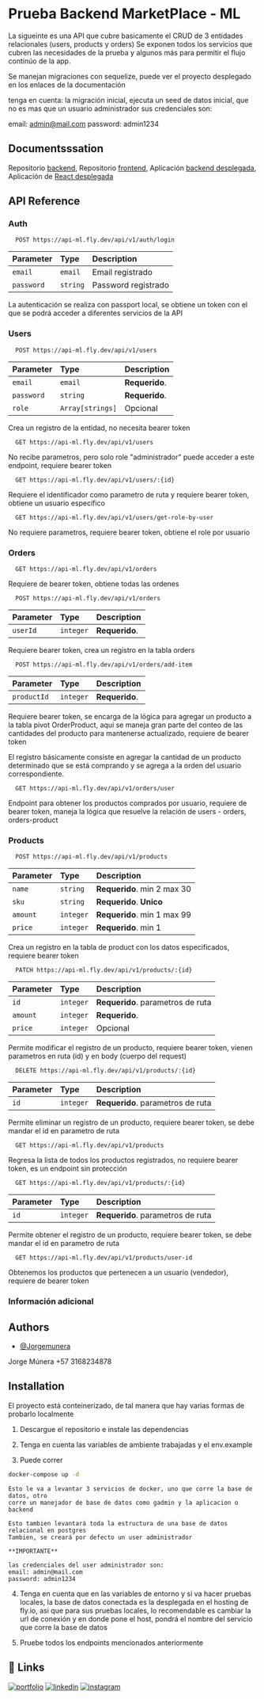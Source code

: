 
# Prueba Backend MarketPlace - ML

La sigueinte es una API que cubre basicamente el CRUD de 3 entidades relacionales (users, products y orders)
Se exponen todos los servicios que cubren las necesidades de la prueba y algunos más para permitir el flujo continúo de la app.

Se manejan migraciones con sequelize, puede ver el proyecto desplegado en los enlaces de la documentación

tenga en cuenta:
la migración inicial, ejecuta un seed de datos inicial, que no es mas que un usuario administrador
sus credenciales son:

email: admin@mail.com
password: admin1234


## Documentsssation

Repositorio [backend](https://github.com/Jorgemunera/prueba-backend-ml), Repositorio [frontend](https://github.com/Jorgemunera/prueba-back-ml-front), Aplicación [backend desplegada](https://api-ml.fly.dev/api/v1), Aplicación de [React desplegada](https://transcendent-sunburst-f959be.netlify.app/) 






## API Reference

### Auth

```http
  POST https://api-ml.fly.dev/api/v1/auth/login
```

| Parameter | Type      | Description          |
| :-------- | :-------- | :------------------- |
| `email` | `email` | Email registrado |
| `password`   | `string` | Password registrado    |


La autenticación se realiza con passport local, se obtiene un token con el que se podrá acceder a diferentes servicios de la API

### Users

```http
  POST https://api-ml.fly.dev/api/v1/users
```

| Parameter | Type     | Description                       |
| :-------- | :------- | :-------------------------------- |
| `email`      | `email` | **Requerido**. |
| `password`      | `string` | **Requerido**.  |
| `role`      | `Array[strings]` | Opcional  |

Crea un registro de la entidad, no necesita bearer token

```http
  GET https://api-ml.fly.dev/api/v1/users
```
No recibe parametros, pero solo role "administrador" puede acceder a este endpoint, requiere bearer token

```http
  GET https://api-ml.fly.dev/api/v1/users/:{id}
```
Requiere el identificador como parametro de ruta y requiere bearer token, obtiene un usuario específico

```http
  GET https://api-ml.fly.dev/api/v1/users/get-role-by-user
```
No requiere parametros, requiere bearer token, obtiene el role por usuario

### Orders

```http
  GET https://api-ml.fly.dev/api/v1/orders
```
Requiere de bearer token, obtiene todas las ordenes

```http
  POST https://api-ml.fly.dev/api/v1/orders
```

| Parameter | Type     | Description                       |
| :-------- | :------- | :-------------------------------- |
| `userId`      | `integer` | **Requerido**.  |

Requiere bearer token, crea un registro en la tabla orders

```http
  POST https://api-ml.fly.dev/api/v1/orders/add-item
```

| Parameter | Type     | Description                       |
| :-------- | :------- | :-------------------------------- |
| `productId`      | `integer` | **Requerido**.  |

Requiere bearer token, se encarga de la lógica para agregar un producto a la tabla pivot OrderProduct, aqui se maneja gran parte del conteo de las cantidades del producto para mantenerse actualizado, requiere de bearer token

El registro básicamente consiste en agregar la cantidad de un producto determinado que se está comprando y se agrega a la orden del usuario correspondiente.

```http
  GET https://api-ml.fly.dev/api/v1/orders/user
```

Endpoint para obtener los productos comprados por usuario, requiere de bearer token, maneja la lógica que resuelve la relación de users - orders, orders-product

### Products

```http
  POST https://api-ml.fly.dev/api/v1/products
```

| Parameter | Type     | Description                       |
| :-------- | :------- | :-------------------------------- |
| `name`     | `string` | **Requerido**. min 2 max 30 |
| `sku`      | `string` | **Requerido**. **Unico** |
| `amount`    | `integer` | **Requerido**. min 1 max 99 |
| `price`      | `integer` | **Requerido**. min 1 |

Crea un registro en la tabla de product con los datos especificados, requiere bearer token

```http
  PATCH https://api-ml.fly.dev/api/v1/products/:{id}
```

| Parameter | Type     | Description                       |
| :-------- | :------- | :-------------------------------- |
| `id`     | `integer` | **Requerido**. parametros de ruta |
| `amount`      | `integer` | **Requerido**. |
| `price`    | `integer` | Opcional |

Permite modificar el registro de un producto, requiere bearer token, vienen parametros en ruta (id) y en body (cuerpo del request)

```http
  DELETE https://api-ml.fly.dev/api/v1/products/:{id}
```

| Parameter | Type     | Description                       |
| :-------- | :------- | :-------------------------------- |
| `id`     | `integer` | **Requerido**. parametros de ruta |

Permite eliminar un registro de un producto, requiere bearer token, se debe mandar el id en parametro de ruta

```http
  GET https://api-ml.fly.dev/api/v1/products
```

Regresa la lista de todos los productos registrados, no requiere bearer token, es un endpoint sin protección

```http
  GET https://api-ml.fly.dev/api/v1/products/:{id}
```

| Parameter | Type     | Description                       |
| :-------- | :------- | :-------------------------------- |
| `id`     | `integer` | **Requerido**. parametros de ruta |

Permite obtener el registro de un producto, requiere bearer token, se debe mandar el id en parametro de ruta

```http
  GET https://api-ml.fly.dev/api/v1/products/user-id
```
Obtenemos los productos que pertenecen a un usuario (vendedor), requiere de bearer token


### Información adicional

## Authors

- [@Jorgemunera](https://github.com/Jorgemunera)

Jorge Múnera
+57 3168234878

## Installation

El proyecto está conteinerizado, de tal manera que hay varias formas de probarlo localmente

1. Descargue el repositorio e instale las dependencias

2. Tenga en cuenta las variables de ambiente trabajadas y el env.example

3. Puede correr 
```bash
docker-compose up -d
```

    Esto le va a levantar 3 servicios de docker, uno que corre la base de datos, otro 
    corre un manejador de base de datos como gadmin y la aplicacion o backend

    Esto tambien levantará toda la estructura de una base de datos relacional en postgres
    Tambien, se creará por defecto un user administrador

    **IMPORTANTE**

    las credenciales del user administrador son:
    email: admin@mail.com
    password: admin1234

4. Tenga en cuenta que en las variables de entorno y si va hacer pruebas locales, la base
    de datos conectada es la desplegada en el hosting de fly.io, asi que para sus pruebas
    locales, lo recomendable es cambiar la url de conexión y en donde pone el host, pondrá
    el nombre del servicio que corre la base de datos
    
5. Pruebe todos los endpoints mencionados anteriormente

    
## 🔗 Links
[![portfolio](https://img.shields.io/badge/my_portfolio-000?style=for-the-badge&logo=ko-fi&logoColor=white)](https://github.com/Jorgemunera)
[![linkedin](https://img.shields.io/badge/linkedin-0A66C2?style=for-the-badge&logo=linkedin&logoColor=white)](https://www.linkedin.com/in/jorgemunera/)
[![instagram ](https://img.shields.io/badge/instagram-1DA1F2?style=for-the-badge&logo=instagram&logoColor=white)](https://www.instagram.com/jorgemunera1/)

